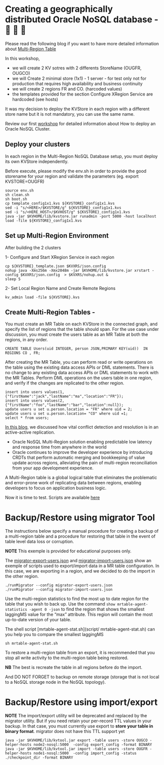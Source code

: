 # Creating a geographically distributed Oracle NoSQL database - 🚧 🚧 🚧 

Please read the following blog if you want to have more detailed information about [Multi-Region Table](https://blogs.oracle.com/nosql/oracle-nosql-database-multi-region-table-part1-v2)

In this workshop, 
* we will create 2 KV sotres with 2 differents StoreName (OUGFR, OUGCO) 
* we will Create 2 minimal store (1x1) - 1 server - for test only not for production that requires high availability and business continuity
* we will create 2 regions FR and CO. (harcoded values)
* the templates provided for the section Configure XRegion Service are hardcoded (see hosts)

It was my decision to deploy the KVStore in each region with a different store name but it is not mandatory, you can use the same name.

Review our first [workshop](./README.md) for detailed information about How to deploy an Oracle NoSQL Cluster.

## Deploy your clusters

In each region in the Multi-Region NoSQL Database setup, you must deploy its own KVStore independently.

Before execute, please modify the env.sh in order to provide the good storename for your region and validate the parameters (eg. export KVSTORE=OUGFR)

```
source env.sh
sh clean.sh
sh boot.sh
cp template_config1x1.kvs ${KVSTORE}_config1x1.kvs
sed -i "s/<HERE>/$KVSTORE/g" ${KVSTORE}_config1x1.kvs
sed -i "s/<HERE_HOST>/$KVHOST/g" ${KVSTORE}_config1x1.kvs
java -jar $KVHOME/lib/kvstore.jar runadmin -port 5000 -host localhost load -file ${KVSTORE}_config1x1.kvs
```

## Set up Multi-Region Environment

After building the 2 clusters

1- Configure and Start XRegion Service in each region
```
cp ${KVSTORE}_template.json $KVXRS/json.config
nohup java -Xms256m -Xmx2048m -jar $KVHOME/lib/kvstore.jar xrstart -config $KVXRS/json.config  > $KVXRS/nohup.out &
sleep 5
```
2- Set Local Region Name and Create Remote Regions
```
kv_admin load -file ${KVSTORE}.kvs
```

## Create Multi-Region Tables - 

You must create an MR Table on each KVStore in the connected graph, and specify the list of regions that the table should span. For the use case under discussion, you must create the users table as an MR Table at both the regions, in any order. 

````
CREATE TABLE Users(uid INTEGER, person JSON,PRIMARY KEY(uid))  IN REGIONS CO , FR;
````

After creating the MR Table, you can perform read or write operations on the table using the existing data access APIs or DML statements. There is no change to any existing
data access APIs or DML statements to work with the MR Tables. Perform DML operations on the users table in one region, and verify if the changes are replicated to the
other region. 

````
insert into users values(1,{"firstName":"jack","lastName":"ma","location":"FR"});
insert into users values(2, {"firstName":"foo","lastName":"bar","location":null});
update users u set u.person.location = "FR" where uid = 2;
update users u set u.person.location= "CO" where uid =1;
select * from users;
````

[In this blog](https://blogs.oracle.com/nosql/nosql-crdt), we discussed how vital conflict detection and resolution is in an active-active replication.
-    Oracle NoSQL Multi-Region solution enabling predictable low latency and response time from anywhere in the world
-    Oracle continues to improve the developer experience by introducing CRDTs that perform automatic merging and bookkeeping of value update across regions, alleviating the pain of multi-region reconciliation from your app development experience.

A Multi-Region table is a global logical table that eliminates the problematic and error-prone work of replicating data between regions, enabling developers to focus on application business logic.

Now it is time to test. Scripts are available [here](https://github.com/dario-vega/crdt-blog-nosql)


# Backup/Restore using migrator Tool
The instructions below specify a manual procedure for creating a backup of a multi-region table and a procedure for restoring that table in the event of table level data loss or corruption. 

**NOTE** This exemple is provided for educational purposes only.

The  [migrator-export-users.json](./script/migrator-export-users.json) and [migrator-import-users.json](./script/migrator-import-users.json) show an exemple of scripts used to export/import data in a MR table configuration. In this case, we are exporting in a region, and we decided to do the import in the other region.

````
./runMigrator --config migrator-export-users.json
./runMigrator --config migrator-import-users.json
````
Use the multi-region statistics to find the most up to date region for the table that you wish to back up. Use the command `show mrtable-agent-statistics -agent 0 -json` to find the region that shows the smallest laggingMS value for the “max” attribute.  This region will contain the most up-to-date version of your table.

The shell script [mrtable-agent-stat.sh](script/ mrtable-agent-stat.sh) can you help you to compare the smallest laggingMS
````
sh mrtable-agent-stat.sh
````
To restore a multi-region table from an export, it is recommended that you stop all write activity to the multi-region table being restored.

**NB** The best is recreate the table in all regions before do the import.

And DO NOT FORGET to backup on remote storage (storage that is not local to a NoSQL storage node in the NoSQL topology).


# Backup/Restore using import/export
**NOTE** The import/export utility will be deprecated and replaced by the migrator utility.  But if you need retain your per-record TTL values in your backup. In that case, you must currently use export to **store your table in binary format**. migrator does not have this TTL support yet

````
java -jar $KVHOME/lib/kvtool.jar export -table users -store OUGCO -helper-hosts node2-nosql:5000  -config export_config -format BINARY
java -jar $KVHOME/lib/kvtool.jar import -table users -store OUGFR -helper-hosts node1-nosql:5000  -config import_config -status ./checkpoint_dir -format BINARY
````
